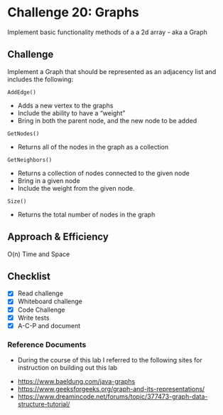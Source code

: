 # Challenge 20: Graphs
Implement basic functionality methods of a a 2d array - aka a Graph

## Challenge
Implement a Graph that should be represented as an adjacency list and includes the following:

`AddEdge()`
* Adds a new vertex to the graphs
* Include the ability to have a “weight”
* Bring in both the parent node, and the new node to be added

`GetNodes()`
* Returns all of the nodes in the graph as a collection

`GetNeighbors()`
* Returns a collection of nodes connected to the given node
* Bring in a given node
* Include the weight from the given node.

`Size()`
* Returns the total number of nodes in the graph

## Approach & Efficiency
O(n) Time and Space

## Checklist

  - [x] Read challenge
  - [x] Whiteboard challenge
  - [x] Code Challenge
  - [x] Write tests
  - [x] A-C-P and document

### Reference Documents
* During the course of this lab I referred to the following sites for instruction on building out this lab
- https://www.baeldung.com/java-graphs
- https://www.geeksforgeeks.org/graph-and-its-representations/
- https://www.dreamincode.net/forums/topic/377473-graph-data-structure-tutorial/